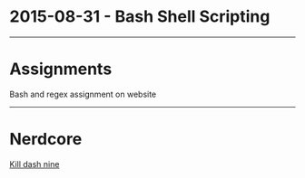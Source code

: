 2015-08-31 - Bash Shell Scripting
=================================

--------------------------------------------------------------------------------

# Assignments

Bash and regex assignment on website

--------------------------------------------------------------------------------

# Nerdcore

[Kill dash nine](www.youtube.com/watch?v=IuGjtlsKo4s)
